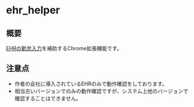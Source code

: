 # ehr_helper
## 概要
[EHRの勤怠入力](http://www.leggenda-system.jp/EHR/module/attendance.html)を補助するChrome拡張機能です。

## 注意点
- 作者の会社に導入されているEHRのみで動作確認をしております。
- 相当古いバージョンでのみの動作確認ですが、システム上他のバージョンで確認することはできません。
